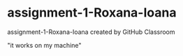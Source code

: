# assignment-1-Roxana-Ioana
assignment-1-Roxana-Ioana created by GitHub Classroom

"it works on my machine"

